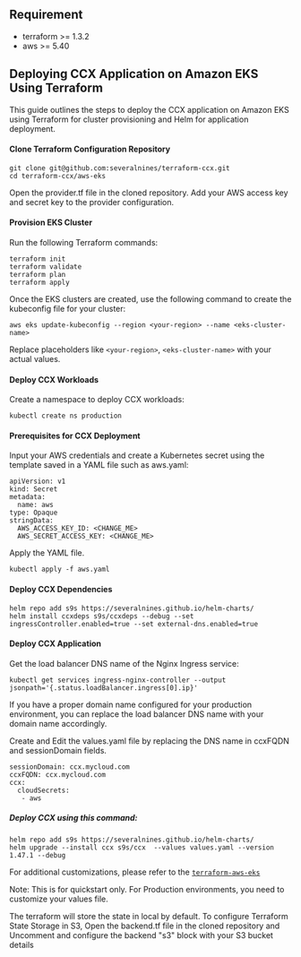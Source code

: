 ## Requirement

- terraform >= 1.3.2
- aws >= 5.40

## Deploying CCX Application on Amazon EKS Using Terraform
This guide outlines the steps to deploy the CCX application on Amazon EKS using Terraform for cluster provisioning and Helm for application deployment.

#### Clone Terraform Configuration Repository
```
git clone git@github.com:severalnines/terraform-ccx.git
cd terraform-ccx/aws-eks
```
Open the provider.tf file in the cloned repository.
Add your AWS access key and secret key to the provider configuration.

####  Provision EKS Cluster
Run the following Terraform commands:
```
terraform init
terraform validate
terraform plan
terraform apply
```

Once the EKS clusters are created, use the following command to create the kubeconfig file for your cluster:

```
aws eks update-kubeconfig --region <your-region> --name <eks-cluster-name>
```
Replace placeholders like `<your-region>`, `<eks-cluster-name>` with your actual values.

####  Deploy CCX Workloads
Create a namespace to deploy CCX workloads:

```
kubectl create ns production
```

####  Prerequisites for CCX Deployment
Input your AWS credentials and create a Kubernetes secret using the template saved in a YAML file such as aws.yaml:

```
apiVersion: v1
kind: Secret
metadata:
  name: aws
type: Opaque
stringData:
  AWS_ACCESS_KEY_ID: <CHANGE_ME>
  AWS_SECRET_ACCESS_KEY: <CHANGE_ME>

```

Apply the YAML file.

```
kubectl apply -f aws.yaml
```

####  Deploy CCX Dependencies

```
helm repo add s9s https://severalnines.github.io/helm-charts/
helm install ccxdeps s9s/ccxdeps --debug --set ingressController.enabled=true --set external-dns.enabled=true
```

####  Deploy CCX Application

Get the load balancer DNS name of the Nginx Ingress service:
```
kubectl get services ingress-nginx-controller --output jsonpath='{.status.loadBalancer.ingress[0].ip}'
```
If you have a proper domain name configured for your production environment, you can replace the load balancer DNS name with your domain name accordingly.

Create and Edit the values.yaml file by replacing the DNS name in ccxFQDN and sessionDomain fields.
```
sessionDomain: ccx.mycloud.com
ccxFQDN: ccx.mycloud.com
ccx:
  cloudSecrets:
   - aws
```

##### Deploy CCX using this command:

```
helm repo add s9s https://severalnines.github.io/helm-charts/
helm upgrade --install ccx s9s/ccx  --values values.yaml --version 1.47.1 --debug
```
For additional customizations, please refer to the [`terraform-aws-eks`](https://github.com/terraform-aws-modules/terraform-aws-eks)

Note: 
This is for quickstart only. For Production environments, you need to customize your values file.

The terraform will store the state in local by default. To configure Terraform State Storage in S3, Open the backend.tf file in the cloned repository and Uncomment and configure the backend "s3" block with your S3 bucket details


